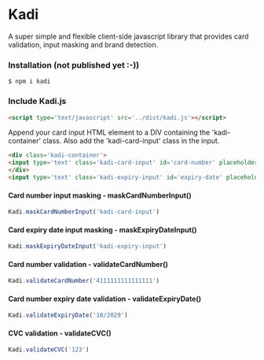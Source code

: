 # Kadi
A super simple and flexible client-side javascript library that provides card validation, input masking and brand detection.
### Installation (not published yet :-))
```
$ npm i kadi
```
### Include Kadi.js
```html
<script type='text/javascript' src='../dist/kadi.js'></script>
```
Append your card input HTML element to a DIV containing the 'kadi-container' class. Also add the 'kadi-card-input' class in the input.
```html
<div class='kadi-container'>
<input type='text' class='kadi-card-input' id='card-number' placeholder='Card number'>
</div>
<input type='text' class='kadi-expiry-input' id='expiry-date' placeholder='MM / YY'>
```
#### Card number input masking - maskCardNumberInput()
```javascript
Kadi.maskCardNumberInput('kadi-card-input')
```
#### Card expiry date input masking - maskExpiryDateInput()
```javascript
Kadi.maskExpiryDateInput('kadi-expiry-input')
```
#### Card number validation - validateCardNumber()
```javascript
Kadi.validateCardNumber('4111111111111111')
```
#### Card number expiry date validation - validateExpiryDate()
```javascript
Kadi.validateExpiryDate('10/2029')
```
#### CVC validation - validateCVC()
```javascript
Kadi.validateCVC('123')
```

